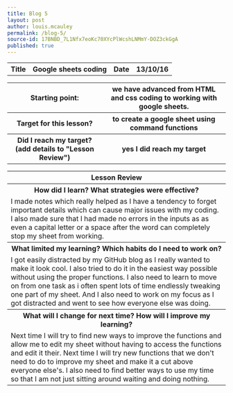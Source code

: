 ```yaml
---
title: Blog 5
layout: post
author: louis.mcauley
permalink: /blog-5/
source-id: 17BNBD_7L1Nfx7eoKc70XYcPlWcshLNMmY-DOZ3ckGgA
published: true
---
```

<table>
  <tr>
    <th>Title</th>
    <th>Google sheets coding</th>
    <th>Date</th>
    <th>13/10/16</th>
  </tr>
</table>


<table>
  <tr>
    <th>Starting point:</th>
    <th>we have advanced from HTML and css coding to working with google sheets.</th>
  </tr>
  <tr>
    <th>Target for this lesson?</th>
    <th>to create a google sheet using command functions </th>
  </tr>
  <tr>
    <th>Did I reach my target? 
(add details to "Lesson Review")</th>
    <th> yes I did reach my target</th>
  </tr>
</table>


<table>
  <tr>
    <th>Lesson Review</th>
  </tr>
  <tr>
    <th>How did I learn? What strategies were effective? </th>
  </tr>
  <tr>
    <td>I made notes which really helped as I have a tendency to forget important details which can cause major issues with my coding. I also made sure that I had made no errors in the inputs as as even a capital letter or a space after the word can completely stop my sheet from working. </td>
  </tr>
  <tr>
    <th>What limited my learning? Which habits do I need to work on? </th>
  </tr>
  <tr>
    <td>I got easily distracted by my GitHub blog as I really wanted to make it look cool. I also tried to do it in the easiest way possible without using the proper functions.  I also need to learn to move on from one task as i often spent lots of time endlessly tweaking one part of my sheet. And I also need to work on my focus as I got distracted and went to see how everyone else was doing. </td>
  </tr>
  <tr>
    <th>What will I change for next time? How will I improve my learning?</th>
  </tr>
  <tr>
    <td>Next time I will try to find new ways to improve the functions and allow me to edit my sheet without having to access the functions and edit it their. Next time I will try new functions that we don't need to do to improve my sheet and make it a cut above everyone else's. I also need to find better ways to use my time so that I am not just sitting around waiting and doing nothing. </td>
  </tr>
</table>


